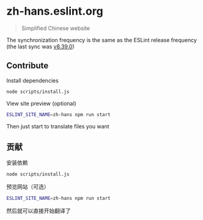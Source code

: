 # zh-hans.eslint.org

> Simplified Chinese website

The synchronization frequency is the same as the ESLint release frequency (the last sync was [v8.39.0](https://github.com/eslint/eslint/tree/v8.39.0))

## Contribute

Install dependencies

```sh
node scripts/install.js
```

View site preview (optional)

```sh
ESLINT_SITE_NAME=zh-hans npm run start
```

Then just start to translate files you want

## 贡献

安装依赖

```sh
node scripts/install.js
```

预览网站（可选）

```sh
ESLINT_SITE_NAME=zh-hans npm run start
```

然后就可以直接开始翻译了

